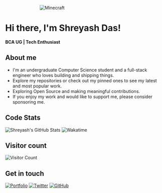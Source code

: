 ‎ ‎ ‎   ‎ ‎‎ ‎   ‎‎ ‎ ‎ ‎‎ ‎‎ ‎‎ ‎  ‎ ‎ ‎   ‎ ‎ ‎ ‎ ‎‎  ‎   ‎ ‎ ‎ ‎ ‎ ‎ ![Minecraft](https://github.com/x0shreyash/x0shreyash/assets/155342625/d11eb321-30b3-42f9-ac1d-0b1f57d39116)

# Hi there, I'm Shreyash Das!
**BCA UG | Tech Enthusiast**

## About me

- I'm an undergraduate Computer Science student and a full-stack engineer who loves building and shipping things.
- Explore my repositories or check out my pinned ones to see my latest and most popular work.
- Exploring Open Source and making meaningful contributions.
- If you enjoy my work and would like to support me, please consider sponsoring me.


## Code Stats
![Shreyash's GitHub Stats](https://github-readme-stats.vercel.app/api?username=rinkitadhana&show_icons=true&theme=dark)   ![Wakatime](https://github-readme-stats.vercel.app/api/wakatime?username=x0shreyash&theme=dark)


## Visitor count
![Visitor Count](https://count.getloli.com/get/@x0shreyash?theme=rule34)


## Get in touch
[![Portfolio](https://img.shields.io/badge/Portfolio-grey?style=for-the-badge&logo=vercel)](x0shreyash.vercel.app)
[![Twitter](https://img.shields.io/badge/Twitter-black?style=for-the-badge&logo=x)](https://x.com/x0shreyash)
[![GitHub](https://img.shields.io/badge/GitHub-181717?style=for-the-badge&logo=github)](https://github.com/x0shreyash)
